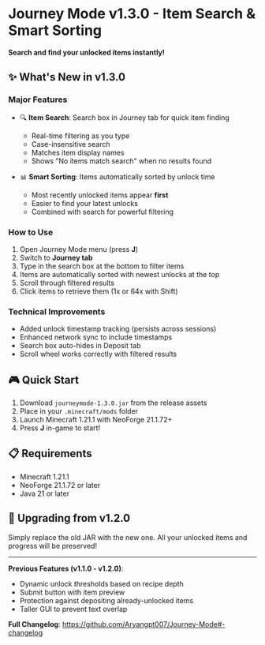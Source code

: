 # Journey Mode v1.3.0 - Item Search & Smart Sorting

**Search and find your unlocked items instantly!**

## ✨ What's New in v1.3.0

### Major Features
- 🔍 **Item Search**: Search box in Journey tab for quick item finding
  - Real-time filtering as you type
  - Case-insensitive search
  - Matches item display names
  - Shows "No items match search" when no results found

- 📊 **Smart Sorting**: Items automatically sorted by unlock time
  - Most recently unlocked items appear **first**
  - Easier to find your latest unlocks
  - Combined with search for powerful filtering

### How to Use
1. Open Journey Mode menu (press **J**)
2. Switch to **Journey tab**
3. Type in the search box at the bottom to filter items
4. Items are automatically sorted with newest unlocks at the top
5. Scroll through filtered results
6. Click items to retrieve them (1x or 64x with Shift)

### Technical Improvements
- Added unlock timestamp tracking (persists across sessions)
- Enhanced network sync to include timestamps
- Search box auto-hides in Deposit tab
- Scroll wheel works correctly with filtered results

## 🎮 Quick Start
1. Download `journeymode-1.3.0.jar` from the release assets
2. Place in your `.minecraft/mods` folder
3. Launch Minecraft 1.21.1 with NeoForge 21.1.72+
4. Press **J** in-game to start!

## 📋 Requirements
- Minecraft 1.21.1
- NeoForge 21.1.72 or later
- Java 21 or later

## 🔄 Upgrading from v1.2.0
Simply replace the old JAR with the new one. All your unlocked items and progress will be preserved!

---

**Previous Features (v1.1.0 - v1.2.0)**:
- Dynamic unlock thresholds based on recipe depth
- Submit button with item preview
- Protection against depositing already-unlocked items
- Taller GUI to prevent text overlap

**Full Changelog**: https://github.com/Aryangpt007/Journey-Mode#-changelog
